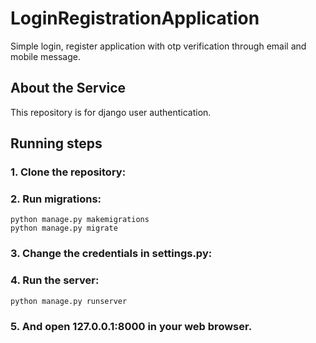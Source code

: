 # LoginRegistrationApplication
Simple login, register application with otp verification through email and mobile message.

## About the Service
This repository is for django user authentication.

## Running steps

### 1. Clone the repository:

### 2. Run migrations:

    python manage.py makemigrations
    python manage.py migrate

### 3. Change the credentials in settings.py:

### 4. Run the server:

    python manage.py runserver

### 5. And open 127.0.0.1:8000 in your web browser.
